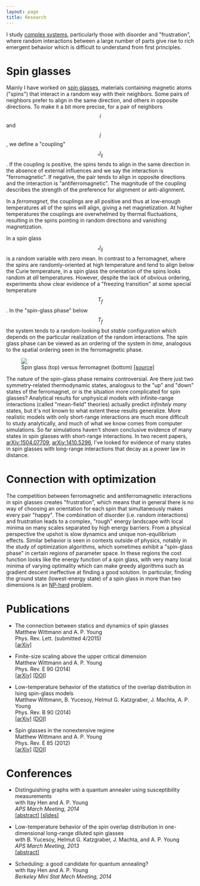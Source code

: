 ```yaml
---
layout: page
title: Research
---
```


I study [complex systems][], particularly those with disorder and
"frustration", where random interactions between a large number of parts give
rise to rich emergent behavior which is difficult to understand from first
principles.

Spin glasses
============

Mainly I have worked on [spin glasses][], materials containing magnetic atoms
("spins") that interact in a random way with their neighbors. Some pairs of
neighbors prefer to align in the same direction, and others in opposite
directions. To make it a bit more precise, for a pair of neighbors $$i$$ and
$$j$$, we define a "coupling" $$J_{ij}$$. If the coupling is positive, the
spins tends to align in the same direction in the absence of external
influences and we say the interaction is "ferromagnetic". If negative, the pair
tends to align in opposite directions and the interaction is
"antiferromagnetic". The magnitude of the coupling describes the strength of
the preference for alignment or anti-alignment.

In a *ferromagnet*, the couplings are all positive and thus at low-enough
temperatures all of the spins will align, giving a net magnetization. At higher
temperatures the couplings are overwhelmed by thermal fluctuations, resulting
in the spins pointing in random directions and vanishing magnetization.

In a spin glass $$J_{ij}$$ is a random variable with zero mean. In contrast to
a ferromagnet, where the spins are randomly-oriented at high temperature and
tend to align below the Curie temperature, in a spin glass the orientation of
the spins looks random at *all* temperatures. However, despite the lack of
obvious ordering, experiments show clear evidence of a "freezing transition" at
some special temperature $$T_f$$. In the "spin-glass phase" below $$T_f$$ the
system tends to a random-looking but *stable* configuration which depends on
the particular realization of the random interactions. The spin glass phase can
be viewed as an ordering of the system in *time*, analogous to the spatial
ordering seen in the ferromagnetic phase.

<figure>
  <img src="http://upload.wikimedia.org/wikipedia/commons/6/62/Spin_glass_by_Zureks.svg">
  <figcaption>
    Spin glass (top) versus ferromagnet (bottom)
    <a href="http://en.wikipedia.org/wiki/Spin_glass#/media/File:Spin_glass_by_Zureks.svg">[source]</a>
  </figcaption>
</figure>

The nature of the spin-glass phase remains controversial. Are there just two
symmetry-related thermodynamic states, analogous to the "up" and "down" states
of the ferromagnet, or is the situation more complicated for spin glasses?
Analytical results for unphysical models with infinite-range interactions
(called "mean-field" theories) actually predict *infinitely many* states, but
it's not known to what extent these results generalize. More realistic models
with only short-range interactions are much more difficult to study
analytically, and much of what we know comes from computer simulations. So far
simulations haven't shown conclusive evidence of many states in spin glasses
with short-range interactions. In two recent papers, [arXiv:1504.07709][],
[arXiv:1410.5296][], I've looked for evidence of many states in spin glasses
with long-range interactions that decay as a power law in distance.

Connection with optimization
============================

The competition between ferromagnetic and antiferromagnetic interactions in
spin glasses creates "frustration", which means that in general there is no way
of choosing an orientation for each spin that simultaneously makes every pair
"happy". The combination of disorder (i.e. random interactions) and frustration
leads to a complex, "rough" energy landscape with local minima on many scales
separated by high energy barriers. From a physical perspective the upshot is
slow dynamics and unique non-equilibrium effects. Similar behavior is seen in
contexts outside of physics, notably in the study of optimization algorithms,
which sometimes exhibit a "spin-glass phase" in certain regions of parameter
space. In these regions the cost function looks like the energy function of a
spin glass, with very many local minima of varying optimality which can make
greedy algorithms such as gradient descent ineffective at finding a good
solution. In particular, finding the ground state (lowest-energy state) of a
spin glass in more than two dimensions is an [NP-hard][] problem.

[complex systems]: http://en.wikipedia.org/wiki/Complex_system
[spin glasses]: http://en.wikipedia.org/wiki/Spin_glass
[NP-hard]: http://en.wikipedia.org/wiki/NP-hard
[arXiv:1504.07709]: http://arxiv.org/abs/1504.07709
[arXiv:1410.5296]: http://arxiv.org/abs/1401.5296

Publications
============

- The connection between statics and dynamics of spin glasses<br>
  Matthew Wittmann and A. P. Young<br>
  Phys. Rev. Lett. (submitted 4/2015)<br>
  [[arXiv]](http://arxiv.org/abs/1504.07709)

- Finite-size scaling above the upper critical dimension<br>
  Matthew Wittmann and A. P. Young<br>
  Phys. Rev. E 90 (2014)<br>
  [[arXiv]](http://arxiv.org/abs/1410.5296)
  [[DOI]](http://dx.doi.org/10.1103/PhysRevE.90.062137)

- Low-temperature behavior of the statistics of the overlap distribution in Ising spin-glass models<br>
  Matthew Wittmann, B. Yucesoy, Helmut G. Katzgraber, J. Machta, A. P. Young<br>
  Phys. Rev. B 90 (2014)<br>
  [[arXiv]](http://arxiv.org/abs/1408.2482)
  [[DOI]](http://dx.doi.org/10.1103/PhysRevB.90.134419)

- Spin glasses in the nonextensive regime<br>
  Matthew Wittmann and A. P. Young<br>
  Phys. Rev. E 85 (2012)<br>
  [[arXiv]](http://arxiv.org/abs/1201.1955)
  [[DOI]](http://dx.doi.org/10.1103/PhysRevE.85.041104)


Conferences
===========

- Distinguishing graphs with a quantum annealer using susceptibility measurements<br>
  with Itay Hen and A. P. Young<br>
  *APS March Meeting, 2014*<br>
  [[abstract]](http://meetings.aps.org/Meeting/MAR14/Session/J35.5)
  [[slides]](https://dl.dropboxusercontent.com/u/8639724/MarchMeeting2014.pdf)
  
- Low-temperature behavior of the spin overlap distribution in one-dimensional long-range diluted spin glasses<br>
  with B. Yucesoy, Helmut G. Katzgraber, J. Machta, and A. P. Young<br>
  *APS March Meeting, 2013*<br>
  [[abstract]](http://meetings.aps.org/Meeting/MAR13/Session/F29.2)

- Scheduling: a good candidate for quantum annealing?<br>
  with Itay Hen and A. P. Young<br>
  *Berkeley Mini Stat Mech Meeting, 2014*<br>

